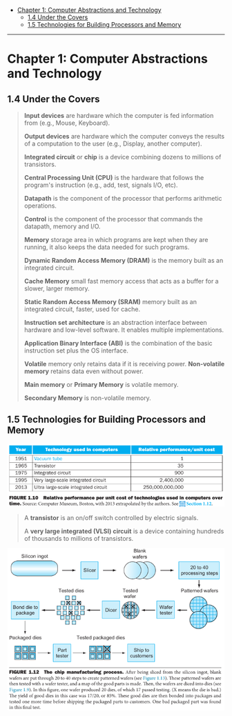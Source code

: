 - [Chapter 1: Computer Abstractions and Technology](#chapter-1-computer-abstractions-and-technology)
  - [1.4 Under the Covers](#14-under-the-covers)
  - [1.5 Technologies for Building Processors and Memory](#15-technologies-for-building-processors-and-memory)


---
# Chapter 1: Computer Abstractions and Technology

## 1.4 Under the Covers

> **Input devices** are hardware which the computer is fed information from (e.g., Mouse, Keyboard).
> 
> **Output devices** are hardware which the computer conveys the results of a computation to the user (e.g., Display, another computer).
> 
> **Integrated circuit** or **chip** is a device combining dozens to millions of transistors.
> 
> **Central Processing Unit (CPU)** is the hardware that follows the program's instruction (e.g., add, test, signals I/O, etc).
> 
> **Datapath** is the component of the processor that performs arithmetic operations.
> 
> **Control** is the component of the processor that commands the datapath, memory and I/O.
> 
> **Memory** storage area in which programs are kept when they are running, it also keeps the data needed for such programs.
> 
> **Dynamic Random Access Memory (DRAM)** is the memory built as an integrated circuit.
> 
> **Cache Memory** small fast memory access that acts as a buffer for a slower, larger memory.
> 
> **Static Random Access Memory (SRAM)** memory built as an integrated circuit, faster, used for cache.
> 
> **Instruction set architecture** is an abstraction interface between hardware and low-level software. It enables multiple implementations.
> 
> **Application Binary Interface (ABI)** is the combination of the basic instruction set plus the OS interface.
> 
> **Volatile** memory only retains data if it is receiving power. **Non-volatile memory** retains data even without power.
> 
> **Main memory** or **Primary Memory** is volatile memory.
> 
> **Secondary Memory** is non-volatile memory.

## 1.5 Technologies for Building Processors and Memory

![IMG](imgs/1-10.png)

> A **transistor** is an on/off switch controlled by electric signals.
> 
> A **very large integrated (VLSI) circuit** is a device containing hundreds of thousands to millions of transistors.

![IMG](imgs/1-12.png)